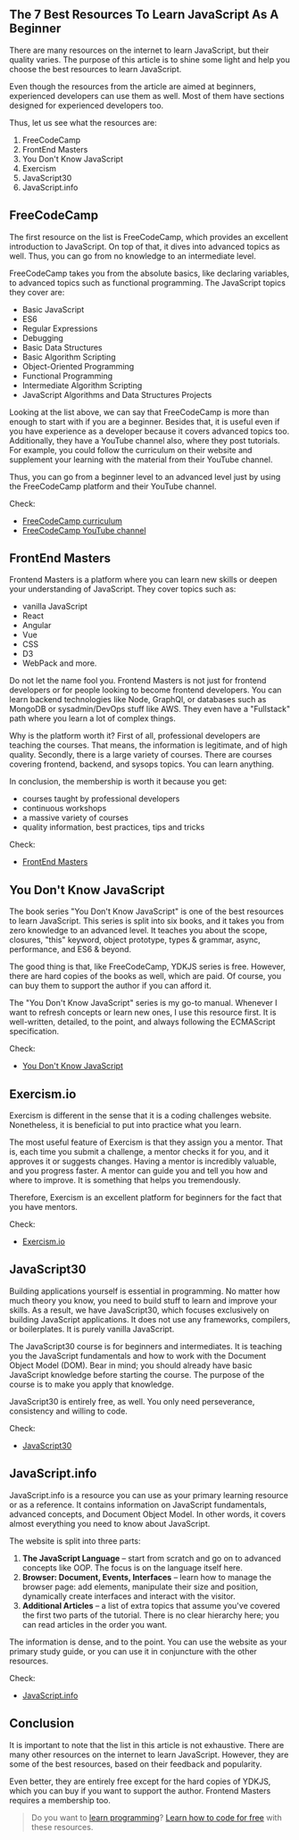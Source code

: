 ## The 7 Best Resources To Learn JavaScript As A Beginner

There are many resources on the internet to learn JavaScript, but their quality varies. The purpose of this article is to shine some light and help you choose the best resources to learn JavaScript.

Even though the resources from the article are aimed at beginners, experienced developers can use them as well. Most of them have sections designed for experienced developers too.

Thus, let us see what the resources are:
1. FreeCodeCamp
2. FrontEnd Masters
3. You Don't Know JavaScript
4. Exercism
6. JavaScript30
7. JavaScript.info

## FreeCodeCamp
The first resource on the list is FreeCodeCamp, which provides an excellent introduction to JavaScript. On top of that, it dives into advanced topics as well. Thus, you can go from no knowledge to an intermediate level.

FreeCodeCamp takes you from the absolute basics, like declaring variables, to advanced topics such as functional programming. The JavaScript topics they cover are:
* Basic JavaScript
* ES6
* Regular Expressions
* Debugging
* Basic Data Structures
* Basic Algorithm Scripting
* Object-Oriented Programming
* Functional Programming
* Intermediate Algorithm Scripting
* JavaScript Algorithms and Data Structures Projects

Looking at the list above, we can say that FreeCodeCamp is more than enough to start with if you are a beginner. Besides that, it is useful even if you have experience as a developer because it covers advanced topics too. Additionally, they have a YouTube channel also, where they post tutorials. For example, you could follow the curriculum on their website and supplement your learning with the material from their YouTube channel. 

Thus, you can go from a beginner level to an advanced level just by using the FreeCodeCamp platform and their YouTube channel.

Check:
* [FreeCodeCamp curriculum](https://www.freecodecamp.org/learn/)
* [FreeCodeCamp YouTube channel](https://www.youtube.com/channel/UC8butISFwT-Wl7EV0hUK0BQ)

## FrontEnd Masters
Frontend Masters is a platform where you can learn new skills or deepen your understanding of JavaScript. They cover topics such as:
* vanilla JavaScript
* React
* Angular
* Vue
* CSS 
* D3
* WebPack 
and more. 

Do not let the name fool you. Frontend Masters is not just for frontend developers or for people looking to become frontend developers. You can learn backend technologies like Node, GraphQl, or databases such as MongoDB or sysadmin/DevOps stuff like AWS. They even have a "Fullstack" path where you learn a lot of complex things.

Why is the platform worth it? First of all, professional developers are teaching the courses. That means, the information is legitimate, and of high quality. Secondly, there is a large variety of courses. There are courses covering frontend, backend, and sysops topics. You can learn anything.

In conclusion, the membership is worth it because you get:
* courses taught by professional developers
* continuous workshops
* a massive variety of courses
* quality information, best practices, tips and tricks

Check:
* [FrontEnd Masters](https://frontendmasters.com/)

## You Don't Know JavaScript
The book series "You Don't Know JavaScript" is one of the best resources to learn JavaScript. This series is split into six books, and it takes you from zero knowledge to an advanced level. It teaches you about the scope, closures, "this" keyword, object prototype, types & grammar, async, performance, and ES6 & beyond.

The good thing is that, like FreeCodeCamp, YDKJS series is free. However, there are hard copies of the books as well, which are paid. Of course, you can buy them to support the author if you can afford it.

The "You Don't Know JavaScript" series is my go-to manual. Whenever I want to refresh concepts or learn new ones, I use this resource first. It is well-written, detailed, to the point, and always following the ECMAScript specification.

Check:
* [You Don't Know JavaScript](https://github.com/getify/You-Dont-Know-JS)

## Exercism.io
Exercism is different in the sense that it is a coding challenges website. Nonetheless, it is beneficial to put into practice what you learn.

The most useful feature of Exercism is that they assign you a mentor. That is, each time you submit a challenge, a mentor checks it for you, and it approves it or suggests changes. Having a mentor is incredibly valuable, and you progress faster. A mentor can guide you and tell you how and where to improve. It is something that helps you tremendously.

Therefore, Exercism is an excellent platform for beginners for the fact that you have mentors.

Check:
* [Exercism.io](https://exercism.io)

## JavaScript30
Building applications yourself is essential in programming. No matter how much theory you know, you need to build stuff to learn and improve your skills. As a result, we have JavaScript30, which focuses exclusively on building JavaScript applications. It does not use any frameworks, compilers, or boilerplates. It is purely vanilla JavaScript.

The JavaScript30 course is for beginners and intermediates. It is teaching you the JavaScript fundamentals and how to work with the Document Object Model (DOM). Bear in mind; you should already have basic JavaScript knowledge before starting the course. The purpose of the course is to make you apply that knowledge.

JavaScript30 is entirely free, as well. You only need perseverance, consistency and willing to code.

Check:
* [JavaScript30](https://javascript30.com/)

## JavaScript.info
JavaScript.info is a resource you can use as your primary learning resource or as a reference. It contains information on JavaScript fundamentals, advanced concepts, and Document Object Model. In other words, it covers almost everything you need to know about JavaScript.

The website is split into three parts:
1. **The JavaScript Language** – start from scratch and go on to advanced concepts like OOP. The focus is on the language itself here.
2. **Browser: Document, Events, Interfaces** – learn how to manage the browser page: add elements, manipulate their size and position, dynamically create interfaces and interact with the visitor.
3. **Additional Articles** – a list of extra topics that assume you've covered the first two parts of the tutorial. There is no clear hierarchy here; you can read articles in the order you want.

The information is dense, and to the point. You can use the website as your primary study guide, or you can use it in conjuncture with the other resources. 

Check:
* [JavaScript.info](http://javascript.info/)

## Conclusion
It is important to note that the list in this article is not exhaustive. There are many other resources on the internet to learn JavaScript. However, they are some of the best resources, based on their feedback and popularity.

Even better, they are entirely free except for the hard copies of YDKJS, which you can buy if you want to support the author. Frontend Masters requires a membership too.

> Do you want to [learn programming](https://catalins.tech/20-best-places-to-learn-programming-for-free)? [Learn how to code for free](https://catalins.tech/20-best-places-to-learn-programming-for-free) with these resources.
